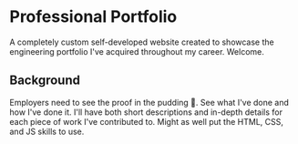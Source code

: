 # Professional Portfolio
A completely custom self-developed website created to showcase the engineering portfolio I've acquired throughout my career. Welcome. 
## Background
Employers need to see the proof in the pudding 🍮. See what I've done and how I've done it. I'll have both short descriptions and in-depth details for each piece of work I've contributed to. Might as well put the HTML, CSS, and JS skills to use.
